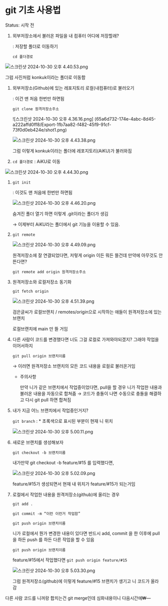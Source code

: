 # git 기초 사용법

Status: 시작 전

1. 외부저장소에서 불러온 파일을 내 컴퓨터 어디에 저장할래?
    
    : 저장할 폴더로 이동하기
    
    `cd 폴더경로`
    

![스크린샷 2024-10-30 오후 4.40.53.png](git%20%E1%84%80%E1%85%B5%E1%84%8E%E1%85%A9%20%E1%84%89%E1%85%A1%E1%84%8B%E1%85%AD%E1%86%BC%E1%84%87%E1%85%A5%E1%86%B8%2012ff6e2c65fc80208bd0c2b451c46ca0/%25E1%2584%2589%25E1%2585%25B3%25E1%2584%258F%25E1%2585%25B3%25E1%2584%2585%25E1%2585%25B5%25E1%2586%25AB%25E1%2584%2589%25E1%2585%25A3%25E1%2586%25BA_2024-10-30_%25E1%2584%258B%25E1%2585%25A9%25E1%2584%2592%25E1%2585%25AE_4.40.53.png)

그럼 사진처럼 konkuk이라는 폴더로 이동함

1. 외부저장소(Github)에 있는 레포지토리 로컬(내컴퓨터)로 불러오기
    
    : 이건 맨 처음 한번만 하면됨
    
    `git clone 원격저장소주소`
    
    ![스크린샷 2024-10-30 오후 4.36.16.png]
    (65a6d732-174e-4abc-8d45-a222affd0ff8/Export-1fb7aa82-f482-45f9-91cf-73f0d0eb424e/shot1.png)
    
    ![스크린샷 2024-10-30 오후 4.43.38.png](git%20%E1%84%80%E1%85%B5%E1%84%8E%E1%85%A9%20%E1%84%89%E1%85%A1%E1%84%8B%E1%85%AD%E1%86%BC%E1%84%87%E1%85%A5%E1%86%B8%2012ff6e2c65fc80208bd0c2b451c46ca0/%25E1%2584%2589%25E1%2585%25B3%25E1%2584%258F%25E1%2585%25B3%25E1%2584%2585%25E1%2585%25B5%25E1%2586%25AB%25E1%2584%2589%25E1%2585%25A3%25E1%2586%25BA_2024-10-30_%25E1%2584%258B%25E1%2585%25A9%25E1%2584%2592%25E1%2585%25AE_4.43.38.png)
    
    그럼 이렇게 konkuk이라는 폴더에 레포지토리(AiKU)가 불러와짐
    
2. `cd 폴더경로` : AiKU로 이동

![스크린샷 2024-10-30 오후 4.44.30.png](git%20%E1%84%80%E1%85%B5%E1%84%8E%E1%85%A9%20%E1%84%89%E1%85%A1%E1%84%8B%E1%85%AD%E1%86%BC%E1%84%87%E1%85%A5%E1%86%B8%2012ff6e2c65fc80208bd0c2b451c46ca0/%25E1%2584%2589%25E1%2585%25B3%25E1%2584%258F%25E1%2585%25B3%25E1%2584%2585%25E1%2585%25B5%25E1%2586%25AB%25E1%2584%2589%25E1%2585%25A3%25E1%2586%25BA_2024-10-30_%25E1%2584%258B%25E1%2585%25A9%25E1%2584%2592%25E1%2585%25AE_4.44.30.png)

1. `git init`
    
    : 이것도 맨 처음에 한번만 하면됨
    
    ![스크린샷 2024-10-30 오후 4.46.20.png](git%20%E1%84%80%E1%85%B5%E1%84%8E%E1%85%A9%20%E1%84%89%E1%85%A1%E1%84%8B%E1%85%AD%E1%86%BC%E1%84%87%E1%85%A5%E1%86%B8%2012ff6e2c65fc80208bd0c2b451c46ca0/%25E1%2584%2589%25E1%2585%25B3%25E1%2584%258F%25E1%2585%25B3%25E1%2584%2585%25E1%2585%25B5%25E1%2586%25AB%25E1%2584%2589%25E1%2585%25A3%25E1%2586%25BA_2024-10-30_%25E1%2584%258B%25E1%2585%25A9%25E1%2584%2592%25E1%2585%25AE_4.46.20.png)
    
    숨겨진 폴더 열기 하면 이렇게 .git이라는 폴더가 생김
    
    → 이제부터 AiKU라는 폴더에서 git 기능을 이용할 수 있음.
    

1. `git remote`
    
    ![스크린샷 2024-10-30 오후 4.49.09.png](git%20%E1%84%80%E1%85%B5%E1%84%8E%E1%85%A9%20%E1%84%89%E1%85%A1%E1%84%8B%E1%85%AD%E1%86%BC%E1%84%87%E1%85%A5%E1%86%B8%2012ff6e2c65fc80208bd0c2b451c46ca0/%25E1%2584%2589%25E1%2585%25B3%25E1%2584%258F%25E1%2585%25B3%25E1%2584%2585%25E1%2585%25B5%25E1%2586%25AB%25E1%2584%2589%25E1%2585%25A3%25E1%2586%25BA_2024-10-30_%25E1%2584%258B%25E1%2585%25A9%25E1%2584%2592%25E1%2585%25AE_4.49.09.png)
    
    원격저장소에 잘 연결되었다면, 저렇게 origin 이든 뭐든 뜰건데 만약에 아무것도 안뜬다면?
    
    `git remote add origin 원격저장소주소`
    
2. 원격저장소와 로컬저장소 동기화
    
    `git fetch origin`
    
    ![스크린샷 2024-10-30 오후 4.51.39.png](git%20%E1%84%80%E1%85%B5%E1%84%8E%E1%85%A9%20%E1%84%89%E1%85%A1%E1%84%8B%E1%85%AD%E1%86%BC%E1%84%87%E1%85%A5%E1%86%B8%2012ff6e2c65fc80208bd0c2b451c46ca0/%25E1%2584%2589%25E1%2585%25B3%25E1%2584%258F%25E1%2585%25B3%25E1%2584%2585%25E1%2585%25B5%25E1%2586%25AB%25E1%2584%2589%25E1%2585%25A3%25E1%2586%25BA_2024-10-30_%25E1%2584%258B%25E1%2585%25A9%25E1%2584%2592%25E1%2585%25AE_4.51.39.png)
    
    검은글씨가 로컬브랜치 / remotes/origin으로 시작하는 애들이 원격저장소에 있는 브랜치
    
    로컬브랜치에 main 만 뜰 거임
    

1. 다른 사람이 코드를 변경했다면 너도 그걸 로컬로 가져와야되겠지? 그래야 작업을 이어서하지
    
    `git pull origin 브랜치이름`
    
    → 이러면 원격저장소 브랜치의 모든 코드 내용을 로컬로 불러온거임
    
    - 주의사항
        
        만약 니가 같은 브랜치에서 작업중이었다면, pull을 할 경우 니가 작업한 내용과 불러온 내용을 자동으로 합쳐줌 → 코드가 충돌이 나면 수동으로 충돌을 해결하고 다시 git pull 하면 합쳐짐
        

1. 내가 지금 어느 브랜치에서 작업중인거지?
    
    `git branch` : * 초록색으로 표시된 부분이 현재 니 위치
    
    ![스크린샷 2024-10-30 오후 5.00.11.png](git%20%E1%84%80%E1%85%B5%E1%84%8E%E1%85%A9%20%E1%84%89%E1%85%A1%E1%84%8B%E1%85%AD%E1%86%BC%E1%84%87%E1%85%A5%E1%86%B8%2012ff6e2c65fc80208bd0c2b451c46ca0/%25E1%2584%2589%25E1%2585%25B3%25E1%2584%258F%25E1%2585%25B3%25E1%2584%2585%25E1%2585%25B5%25E1%2586%25AB%25E1%2584%2589%25E1%2585%25A3%25E1%2586%25BA_2024-10-30_%25E1%2584%258B%25E1%2585%25A9%25E1%2584%2592%25E1%2585%25AE_5.00.11.png)
    

1. 새로운 브랜치를 생성해보자
    
    `git checkout -b 브랜치이름`
    
    내가만약 git checkout -b feature/#15 를 입력했다면,
    
    ![스크린샷 2024-10-30 오후 5.02.09.png](git%20%E1%84%80%E1%85%B5%E1%84%8E%E1%85%A9%20%E1%84%89%E1%85%A1%E1%84%8B%E1%85%AD%E1%86%BC%E1%84%87%E1%85%A5%E1%86%B8%2012ff6e2c65fc80208bd0c2b451c46ca0/%25E1%2584%2589%25E1%2585%25B3%25E1%2584%258F%25E1%2585%25B3%25E1%2584%2585%25E1%2585%25B5%25E1%2586%25AB%25E1%2584%2589%25E1%2585%25A3%25E1%2586%25BA_2024-10-30_%25E1%2584%258B%25E1%2585%25A9%25E1%2584%2592%25E1%2585%25AE_5.02.09.png)
    
    feature/#15가 생성되면서 현재 내 위치가 feature/#15가 되는거임
    
2. 로컬에서 작업한 내용을 원격저장소(github)에 올리는 경우
    
    `git add .`
    
    `git commit -m “이런 이런거 작업함”`
    
    `git push origin 브랜치이름`
    
    니가 로컬에서 뭔가 변경한 내용이 있다면 반드시 add, commit 을 한 이후에 pull을 하든 push 를 하든 다른 작업을 할 수 있음
    
    `git push origin 브랜치이름` 
    
    feature/#15에서 작업했다면 `git push origin feature/#15`
    
    ![스크린샷 2024-10-30 오후 5.03.30.png](git%20%E1%84%80%E1%85%B5%E1%84%8E%E1%85%A9%20%E1%84%89%E1%85%A1%E1%84%8B%E1%85%AD%E1%86%BC%E1%84%87%E1%85%A5%E1%86%B8%2012ff6e2c65fc80208bd0c2b451c46ca0/%25E1%2584%2589%25E1%2585%25B3%25E1%2584%258F%25E1%2585%25B3%25E1%2584%2585%25E1%2585%25B5%25E1%2586%25AB%25E1%2584%2589%25E1%2585%25A3%25E1%2586%25BA_2024-10-30_%25E1%2584%258B%25E1%2585%25A9%25E1%2584%2592%25E1%2585%25AE_5.03.30.png)
    
    그럼 원격저장소(github)에 이렇게 feature/#15 브랜치가 생기고 니 코드가 올라감
    

다른 사람 코드를 니꺼랑 합치는건 git merge인데 심화내용이니 다음시간에₩—